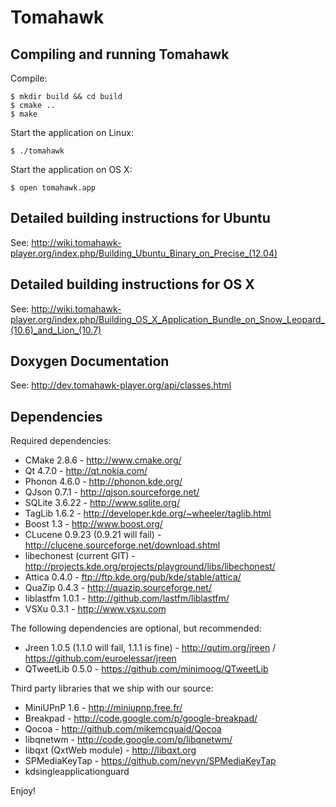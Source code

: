 Tomahawk
========

Compiling and running Tomahawk
------------------------------

Compile:

    $ mkdir build && cd build
    $ cmake ..
    $ make

Start the application on Linux:

    $ ./tomahawk
Start the application on OS X:

    $ open tomahawk.app


Detailed building instructions for Ubuntu
-----------------------------------------
See: http://wiki.tomahawk-player.org/index.php/Building_Ubuntu_Binary_on_Precise_(12.04)

Detailed building instructions for OS X
---------------------------------------
See: http://wiki.tomahawk-player.org/index.php/Building_OS_X_Application_Bundle_on_Snow_Leopard_(10.6)_and_Lion_(10.7)

Doxygen Documentation
---------------------
See: http://dev.tomahawk-player.org/api/classes.html

Dependencies
------------

Required dependencies:

* CMake 2.8.6 - http://www.cmake.org/
* Qt 4.7.0 - http://qt.nokia.com/
* Phonon 4.6.0 - http://phonon.kde.org/
* QJson 0.7.1 - http://qjson.sourceforge.net/
* SQLite 3.6.22 - http://www.sqlite.org/
* TagLib 1.6.2 - http://developer.kde.org/~wheeler/taglib.html
* Boost 1.3 - http://www.boost.org/
* CLucene 0.9.23 (0.9.21 will fail) - http://clucene.sourceforge.net/download.shtml
* libechonest (current GIT) - http://projects.kde.org/projects/playground/libs/libechonest/
* Attica 0.4.0 - ftp://ftp.kde.org/pub/kde/stable/attica/
* QuaZip 0.4.3 - http://quazip.sourceforge.net/
* liblastfm 1.0.1 - http://github.com/lastfm/liblastfm/
* VSXu 0.3.1 - http://www.vsxu.com

The following dependencies are optional, but recommended:

* Jreen 1.0.5 (1.1.0 will fail, 1.1.1 is fine) - http://qutim.org/jreen / https://github.com/euroelessar/jreen
* QTweetLib 0.5.0 - https://github.com/minimoog/QTweetLib

Third party libraries that we ship with our source:

* MiniUPnP 1.6 - http://miniupnp.free.fr/
* Breakpad - http://code.google.com/p/google-breakpad/
* Qocoa - http://github.com/mikemcquaid/Qocoa
* libqnetwm - http://code.google.com/p/libqnetwm/
* libqxt (QxtWeb module) - http://libqxt.org
* SPMediaKeyTap - https://github.com/nevyn/SPMediaKeyTap
* kdsingleapplicationguard

Enjoy!
